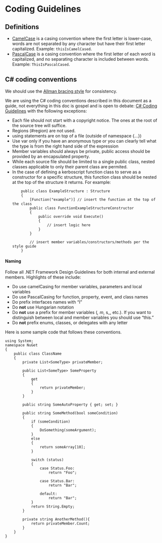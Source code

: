 # Coding Guidelines

## Definitions

* [CamelCase](http://en.wikipedia.org/wiki/CamelCase) is a casing convention where the first letter is lower-case, words are not separated by any character but have their first letter capitalized. Example: <code>thisIsCamelCased</code>.
* [PascalCase](http://c2.com/cgi/wiki?PascalCase) is a casing convention where the first letter of each word is capitalized, and no separating character is included between words. Example: <code>ThisIsPascalCased</code>.

## C# coding conventions

We should use the [Allman bracing style](http://en.wikipedia.org/wiki/Indent_style#Allman_style) for consistency.

We are using the C# coding conventions described in this document as a guide, not everything in this doc is gospel and is open to debate: [C# Coding Guidelines](http://blogs.msdn.com/brada/articles/361363.aspx) with the following exceptions:

* Each file should not start with a copyright notice. The ones at the root of the source tree will suffice.
* Regions (#region) are not used.
* using statements are on top of a file (outside of namespace {...})
* Use var only if you have an anonymous type or you can clearly tell what the type is from the right hand side of the expression
* Member variables should always be private, public access should be provided by an encapsulated property.
* While each source file should be limited to a single public class, nested
  classes applicable to only their parent class are permited.
* In the case of defining a kerboscript function class to serve as a constructor
  for a specific structure, this function class should be nested at the top of
  the structure it returns.  For example:
  ```
      public class ExampleStructure : Structure
	  {
		  [Function("example")] // insert the function at the top of the class
		  public class FunctionExampleStructureConstructor
		  {
			  public override void Execute()
			  {
				  // insert logic here
			  }
		  }

		  // insert member variables/constructors/methods per the style guide
	  }
  ```

#### Naming
Follow all .NET Framework Design Guidelines for both internal and external members. Highlights of these include:
* Do use camelCasing for member variables, parameters and local variables
* Do use PascalCasing for function, property, event, and class names
* Do prefix interfaces names with “I”
* Do __not__ use Hungarian notation
* Do __not__ use a prefix for member variables (_, m_, s_, etc.). If you want to distinguish between local and member variables you should use “this.”
* Do __not__ prefix enums, classes, or delegates with any letter

Here is some sample code that follows these conventions.

	using System;
	namespace NuGet
	{
		public class ClassName
		{
			private List<SomeType> privateMember;

			public List<SomeType> SomeProperty
			{
				get
				{
					return privateMember;
				}
			}

			public string SomeAutoProperty { get; set; }

			public string SomeMethod(bool someCondition)
			{
				if (someCondition)
				{
					DoSomething(someArgument);
				}
				else
				{
					return someArray[10];
				}

				switch (status)
				{
					case Status.Foo:
						return "Foo";

					case Status.Bar:
						return "Bar";

					default:
						return "Bar";
				}
				return String.Empty;
			}

			private string AnotherMethod(){
				return privateMember.Count;
			}
		}
    }		
